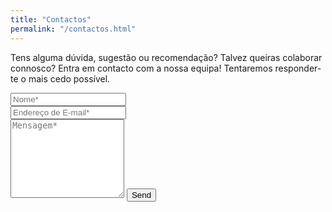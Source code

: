 ```yaml
---
title: "Contactos"
permalink: "/contactos.html"
---
```


<form action="https://formspree.io/f/mayadyko" method="POST">    
<p class="mb-4">Tens alguma dúvida, sugestão ou recomendação? Talvez queiras colaborar connosco? Entra em contacto com a nossa equipa! Tentaremos responder-te o mais cedo possível.</p>
<div class="form-group row">
<div class="col-md-6">
<input class="form-control" type="text" name="name" placeholder="Nome*" required>
</div>
<div class="col-md-6">
<input class="form-control" type="email" name="_replyto" placeholder="Endereço de E-mail*" required>
</div>
</div>
<textarea rows="8" class="form-control mb-3" name="message" placeholder="Mensagem*" required></textarea>    
<input class="btn btn-success" type="submit" value="Send">
</form>
